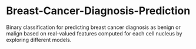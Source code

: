 # Breast-Cancer-Diagnosis-Prediction
Binary classification for predicting breast cancer diagnosis as benign or malign based on real-valued features computed for each cell nucleus by exploring different models.

